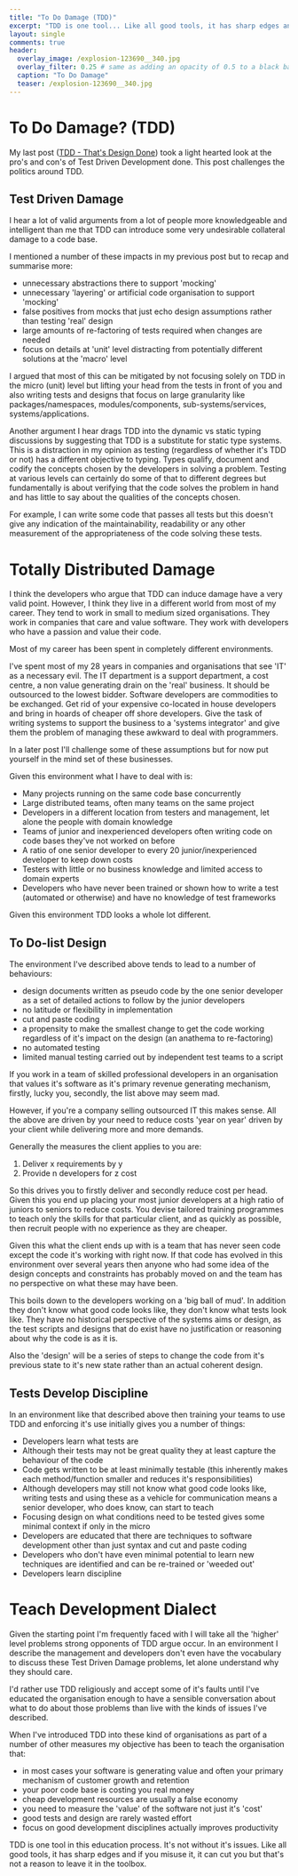 ```yaml
---
title: "To Do Damage (TDD)"
excerpt: "TDD is one tool... Like all good tools, it has sharp edges and if you misuse it, it can cut you that's not a reason to leave it in the toolbox."
layout: single
comments: true
header:
  overlay_image: /explosion-123690__340.jpg
  overlay_filter: 0.25 # same as adding an opacity of 0.5 to a black background
  caption: "To Do Damage"
  teaser: /explosion-123690__340.jpg
---
```


# To Do Damage? (TDD) #

My last post
([TDD - That's Design Done](http://devcycle.co.uk/TDD-Thats-Design-Done/))
took a light hearted look at the pro's and con's of Test Driven
Development done. This post challenges the politics around TDD.

## Test Driven Damage ##

I hear a lot of valid arguments from a lot of people more
knowledgeable and intelligent than me that TDD can introduce some very
undesirable collateral damage to a code base.

I mentioned a number of these impacts in my previous post but to
recap and summarise more:

* unnecessary abstractions there to support 'mocking'
* unnecessary 'layering' or artificial code organisation to support
  'mocking'
* false positives from mocks that just echo design assumptions rather
  than testing 'real' design
* large amounts of re-factoring of tests required when changes are
  needed
* focus on details at 'unit' level distracting from potentially
  different solutions at the 'macro' level

I argued that most of this can be mitigated by not focusing solely on
TDD in the micro (unit) level but lifting your head from the tests in
front of you and also writing tests and designs that focus on large
granularity like packages/namespaces, modules/components,
sub-systems/services, systems/applications.

Another argument I hear drags TDD into the dynamic vs static
typing discussions by suggesting that TDD is a substitute for static
type systems. This is a distraction in my opinion as testing
(regardless of whether it's TDD or not) has a different objective to
typing. Types qualify, document and codify the concepts chosen by the
developers in solving a problem. Testing at various levels can
certainly do some of that to different degrees but fundamentally is
about verifying that the code solves the problem in hand and has
little to say about the qualities of the concepts chosen.

For example, I can write some code that passes all tests but this
doesn't give any indication of the maintainability, readability or any
other measurement of the appropriateness of the code solving these
tests.

# Totally Distributed Damage #

I think the developers who argue that TDD can induce damage have a
very valid point. However, I think they live in a different world from
most of my career. They tend to work in small to medium sized
organisations. They work in companies that care and value
software. They work with developers who have a passion and value their
code.

Most of my career has been spent in completely different
environments.

I've spent most of my 28 years in companies and organisations that see
'IT' as a necessary evil. The IT department is a support department, a
cost centre, a non value generating drain on the 'real' business. It
should be outsourced to the lowest bidder. Software developers are
commodities to be exchanged. Get rid of your expensive co-located in
house developers and bring in hoards of cheaper off shore
developers. Give the task of writing systems to support the business
to a 'systems integrator' and give them the problem of managing these
awkward to deal with programmers.

In a later post I'll challenge some of these assumptions but for now
put yourself in the mind set of these businesses.

Given this environment what I have to deal with is:

* Many projects running on the same code base concurrently
* Large distributed teams, often many teams on the same project
* Developers in a different location from testers and management, let
  alone the people with domain knowledge
* Teams of junior and inexperienced developers often writing code on
  code bases they've not worked on before
* A ratio of one senior developer to every 20 junior/inexperienced
  developer to keep down costs
* Testers with little or no business knowledge and limited access to
  domain experts
* Developers who have never been trained or shown how to write a test
  (automated or otherwise) and have no knowledge of test frameworks

Given this environment TDD looks a whole lot different.

## To Do-list Design ##

The environment I've described above tends to lead to a number of
behaviours:

* design documents written as pseudo code by the one senior developer
as a set of detailed actions to follow by the junior developers
* no latitude or flexibility in implementation
* cut and paste coding
* a propensity to make the smallest change to get the code working
regardless of it's impact on the design (an anathema to re-factoring)
* no automated testing
* limited manual testing carried out by independent test teams to a
  script

If you work in a team of skilled professional developers in an
organisation that values it's software as it's primary revenue
generating mechanism, firstly, lucky you, secondly, the list above may
seem mad.

However, if you're a company selling outsourced IT this makes
sense. All the above are driven by your need to reduce costs 'year on
year' driven by your client while delivering more and more demands.

Generally the measures the client applies to you are:

1. Deliver x requirements by y
2. Provide n developers for z cost

So this drives you to firstly deliver and secondly reduce cost per
head. Given this you end up placing your most junior developers at a
high ratio of juniors to seniors to reduce costs. You devise tailored
training programmes to teach only the skills for that particular
client, and as quickly as possible, then recruit people with no
experience as they are cheaper.

Given this what the client ends up with is a team that has
never seen code except the code it's working with right now. If that
code has evolved in this environment over several years then anyone
who had some idea of the design concepts and constraints has probably
moved on and the team has no perspective on what these may have been.

This boils down to the developers working on a 'big ball of mud'. In
addition they don't know what good code looks like, they don't know
what tests look like. They have no historical perspective of the
systems aims or design, as the test scripts and designs that do exist
have no justification or reasoning about why the code is as it is.

Also the 'design' will be a series of steps to change the code from
it's previous state to it's new state rather than an actual coherent design.

## Tests Develop Discipline ##

In an environment like that described above then training your teams to
use TDD and enforcing it's use initially gives you a number of things:

* Developers learn what tests are
* Although their tests may not be great quality they at least
  capture the behaviour of the code
* Code gets written to be at least minimally testable (this
  inherently makes each method/function smaller and reduces it's
  responsibilities)
* Although developers may still not know what good code looks like,
  writing tests and using these as a vehicle for communication
  means a senior developer, who does know, can start to teach
* Focusing design on what conditions need to be tested gives some
  minimal context if only in the micro
* Developers are educated that there are techniques to
  software development other than just syntax and cut and paste
  coding
* Developers who don't have even minimal potential to learn new
  techniques are identified and can be re-trained or 'weeded out'
* Developers learn discipline

# Teach Development Dialect #

Given the starting point I'm frequently faced with I will take all the
'higher' level problems strong opponents of TDD argue occur. In an
environment I describe the management and developers don't even have
the vocabulary to discuss these Test Driven Damage problems, let alone
understand why they should care.

I'd rather use TDD religiously and accept some of it's faults until
I've educated the organisation enough to have a sensible conversation
about what to do about those problems than live with the kinds of issues I've
described.

When I've introduced TDD into these kind of organisations as part of a
number of other measures my objective has been to teach the
organisation that:

* in most cases your software is generating value and often your
  primary mechanism of customer growth and retention
* your poor code base is costing you real money
* cheap development resources are usually a false economy
* you need to measure the 'value' of the software not just it's 'cost'
* good tests and design are rarely wasted effort
* focus on good development disciplines actually improves productivity

TDD is one tool in this education process. It's not without it's
issues. Like all good tools, it has sharp edges and if you misuse
it, it can cut you but that's not a reason to leave it in the toolbox.

